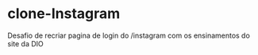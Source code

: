 # clone-Instagram
Desafio de recriar pagina de login do /instagram com os ensinamentos do site da DIO
